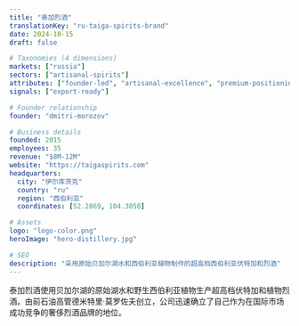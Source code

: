 ```yaml
---
title: "泰加烈酒"
translationKey: "ru-taiga-spirits-brand"
date: 2024-10-15
draft: false

# Taxonomies (4 dimensions)
markets: ["russia"]
sectors: ["artisanal-spirits"]
attributes: ["founder-led", "artisanal-excellence", "premium-positioning", "innovation-leader"]
signals: ["export-ready"]

# Founder relationship
founder: "dmitri-morozov"

# Business details
founded: 2015
employees: 35
revenue: "$8M-12M"
website: "https://taigaspirits.com"
headquarters:
  city: "伊尔库茨克"
  country: "ru"
  region: "西伯利亚"
  coordinates: [52.2869, 104.3050]

# Assets
logo: "logo-color.png"
heroImage: "hero-distillery.jpg"

# SEO
description: "采用原始贝加尔湖水和西伯利亚植物制作的超高档西伯利亚伏特加和烈酒"
---
```


泰加烈酒使用贝加尔湖的原始湖水和野生西伯利亚植物生产超高档伏特加和植物烈酒。由前石油高管德米特里·莫罗佐夫创立，公司迅速确立了自己作为在国际市场成功竞争的奢侈烈酒品牌的地位。
